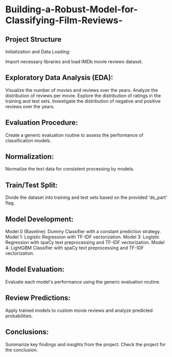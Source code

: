 # Building-a-Robust-Model-for-Classifying-Film-Reviews-

## Project Structure
Initialization and Data Loading:

Import necessary libraries and load IMDb movie reviews dataset.

## Exploratory Data Analysis (EDA):

Visualize the number of movies and reviews over the years.
Analyze the distribution of reviews per movie.
Explore the distribution of ratings in the training and test sets.
Investigate the distribution of negative and positive reviews over the years.

## Evaluation Procedure:

Create a generic evaluation routine to assess the performance of classification models.

## Normalization:

Normalize the text data for consistent processing by models.

## Train/Test Split:

Divide the dataset into training and test sets based on the provided 'ds_part' flag.

## Model Development:

Model 0 (Baseline): Dummy Classifier with a constant prediction strategy.
Model 1: Logistic Regression with TF-IDF vectorization.
Model 3: Logistic Regression with spaCy text preprocessing and TF-IDF vectorization.
Model 4: LightGBM Classifier with spaCy text preprocessing and TF-IDF vectorization.

## Model Evaluation:

Evaluate each model's performance using the generic evaluation routine.

## Review Predictions:

Apply trained models to custom movie reviews and analyze predicted probabilities.

## Conclusions:

Summarize key findings and insights from the project. Check the project for the conclusion.
